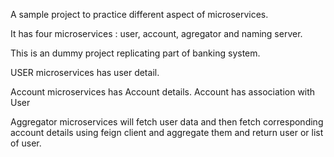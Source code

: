 A sample project to practice different aspect of microservices.

It has four microservices : user, account, agregator and naming server. 

This is an dummy project replicating part of banking system. 

USER microservices has user detail. 

Account microservices has Account details. Account has association with User 

Aggregator microservices will fetch user data and then fetch corresponding account details using feign client and aggregate them and 
return user or list of user. 

